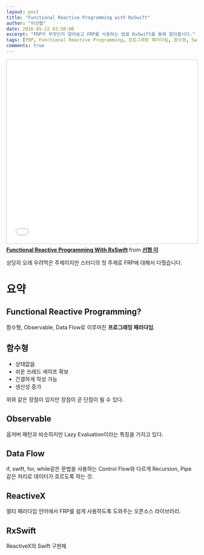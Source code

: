 ```yaml
---
layout: post
title: "Functional Reactive Programming with RxSwift"
author: "이선협"
date: 2016-05-22 03:50:00
excerpt: "FRP가 무엇인지 알아보고 FRP를 사용하는 법을 RxSwift를 통해 알아봅시다."
tags: [FRP, Functional Reactive Programming, 프로그래밍 패러다임, 함수형, Swift]
comments: true
---
```


<iframe src="//www.slideshare.net/slideshow/embed_code/key/MJStyYD39ie7fS" width="595" height="485" frameborder="0" marginwidth="0" marginheight="0" scrolling="no" style="border:1px solid #CCC; border-width:1px; margin-bottom:5px; max-width: 100%;" allowfullscreen> </iframe> <div style="margin-bottom:5px"> <strong> <a href="//www.slideshare.net/sunhyouplee/functional-reactive-programming-with-rxswift-62123571" title="Functional Reactive Programming With RxSwift" target="_blank">Functional Reactive Programming With RxSwift</a> </strong> from <strong><a href="//www.slideshare.net/sunhyouplee" target="_blank">선협 이</a></strong> </div>

상당히 오래 우려먹은 주제이지만 스터디의 첫 주제로 FRP에 대해서 다뤘습니다.

# 요약

## Functional Reactive Programming?
함수형, Observable, Data Flow로 이루어진 **프로그래밍 패러다임**.

## 함수형
* 상태없음
* 쉬운 쓰레드 세이프 확보
* 간결하게 작성 가능
* 생산성 증가

위와 같은 장점이 있지만 장점이 곧 단점이 될 수 있다.

## Observable
옵저버 패턴과 비슷하지만 Lazy Evaluation이라는 특징을 가지고 있다.

## Data Flow
if, swift, for, while같은 문법을 사용하는 Control Flow와 다르게 Recursion, Pipe 같은 처리로 데이터가 흐르도록 하는 것.

## ReactiveX
멀티 패러다임 언어에서 FRP를 쉽게 사용하도록 도와주는 오픈소스 라이브러리.

## RxSwift
ReactiveX의 Swift 구현체

